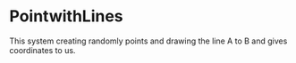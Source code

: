 # PointwithLines
This system creating randomly points and drawing the line A to B and gives coordinates to us.
